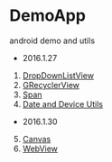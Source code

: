 # DemoApp
android demo and utils

 - 2016.1.27
 
 1. [DropDownListView](/app/src/main/java/cc/haoduoyu/demoapp/dropdownlistview/)
 2. [GRecyclerView](/app/src/main/java/cc/haoduoyu/demoapp/grecyclerview/)
 3. [Span](/app/src/main/java/cc/haoduoyu/demoapp/span/)
 4. [Date and Device Utils](/app/src/main/java/cc/haoduoyu/demoapp/device/)
 
 - 2016.1.30
 
 5. [Canvas](/app/src/main/java/cc/haoduoyu/demoapp/canvas)
 6. [WebView](/app/src/main/java/cc/haoduoyu/demoapp/webview)



